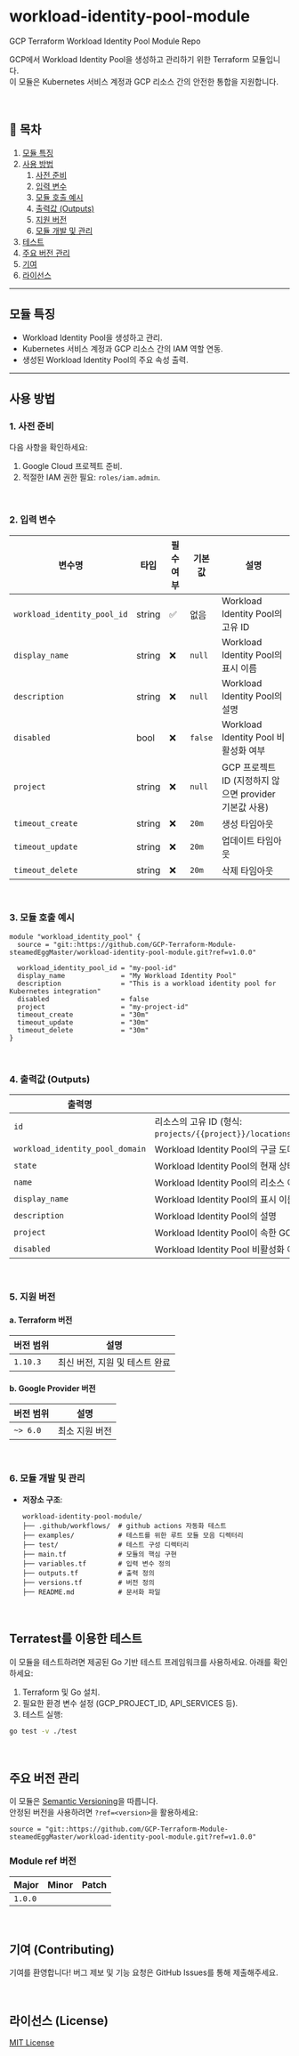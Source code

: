 # workload-identity-pool-module
GCP Terraform Workload Identity Pool Module Repo

GCP에서 Workload Identity Pool을 생성하고 관리하기 위한 Terraform 모듈입니다.  <br>
이 모듈은 Kubernetes 서비스 계정과 GCP 리소스 간의 안전한 통합을 지원합니다.

<br>

## 📑 **목차**
1. [모듈 특징](#모듈-특징)
2. [사용 방법](#사용-방법)
    1. [사전 준비](#1-사전-준비)
    2. [입력 변수](#2-입력-변수)
    3. [모듈 호출 예시](#3-모듈-호출-예시)
    4. [출력값 (Outputs)](#4-출력값-outputs)
    5. [지원 버전](#5-지원-버전)
    6. [모듈 개발 및 관리](#6-모듈-개발-및-관리)
3. [테스트](#테스트)
4. [주요 버전 관리](#주요-버전-관리)
5. [기여](#기여-contributing)
6. [라이선스](#라이선스-license)

---

## 모듈 특징

- Workload Identity Pool을 생성하고 관리.
- Kubernetes 서비스 계정과 GCP 리소스 간의 IAM 역할 연동.
- 생성된 Workload Identity Pool의 주요 속성 출력.

---

## 사용 방법

### 1. 사전 준비

다음 사항을 확인하세요:
1. Google Cloud 프로젝트 준비.
2. 적절한 IAM 권한 필요: `roles/iam.admin`.

<br>

### 2. 입력 변수

| 변수명               | 타입   | 필수 여부 | 기본값 | 설명                                                                 |
|----------------------|--------|-----------|--------|----------------------------------------------------------------------|
| `workload_identity_pool_id` | string | ✅        | 없음   | Workload Identity Pool의 고유 ID                                     |
| `display_name`        | string | ❌        | `null` | Workload Identity Pool의 표시 이름                                    |
| `description`         | string | ❌        | `null` | Workload Identity Pool의 설명                                         |
| `disabled`            | bool   | ❌        | `false`| Workload Identity Pool 비활성화 여부                                  |
| `project`             | string | ❌        | `null` | GCP 프로젝트 ID (지정하지 않으면 provider 기본값 사용)                 |
| `timeout_create`      | string | ❌        | `20m`  | 생성 타임아웃                                                         |
| `timeout_update`      | string | ❌        | `20m`  | 업데이트 타임아웃                                                     |
| `timeout_delete`      | string | ❌        | `20m`  | 삭제 타임아웃                                                         |

<br>

### 3. 모듈 호출 예시

```hcl
module "workload_identity_pool" {
  source = "git::https://github.com/GCP-Terraform-Module-steamedEggMaster/workload-identity-pool-module.git?ref=v1.0.0"

  workload_identity_pool_id = "my-pool-id"
  display_name              = "My Workload Identity Pool"
  description               = "This is a workload identity pool for Kubernetes integration"
  disabled                  = false
  project                   = "my-project-id"
  timeout_create            = "30m"
  timeout_update            = "30m"
  timeout_delete            = "30m"
}
```

<br>

### 4. 출력값 (Outputs)

| 출력명        | 설명                                                                                       |
|---------------|--------------------------------------------------------------------------------------------|
| `id`          | 리소스의 고유 ID (형식: `projects/{{project}}/locations/global/workloadIdentityPools/{{workload_identity_pool_id}}`) |
| `workload_identity_pool_domain` | Workload Identity Pool의 구글 도메인                                            |
| `state`       | Workload Identity Pool의 현재 상태 (ACTIVE, DELETED 등)                                   |
| `name`        | Workload Identity Pool의 리소스 이름                                                      |
| `display_name`| Workload Identity Pool의 표시 이름                                                        |
| `description` | Workload Identity Pool의 설명                                                             |
| `project`     | Workload Identity Pool이 속한 GCP 프로젝트 ID                                             |
| `disabled`    | Workload Identity Pool 비활성화 여부                                                      |

<br>

### 5. 지원 버전

#### a.  Terraform 버전
| 버전 범위 | 설명                              |
|-----------|-----------------------------------|
| `1.10.3`   | 최신 버전, 지원 및 테스트 완료                  |

#### b. Google Provider 버전
| 버전 범위 | 설명                              |
|-----------|-----------------------------------|
| `~> 6.0`  | 최소 지원 버전                   |

<br>

### 6. 모듈 개발 및 관리

- **저장소 구조**:
  ```
  workload-identity-pool-module/
  ├── .github/workflows/  # github actions 자동화 테스트
  ├── examples/           # 테스트를 위한 루트 모듈 모음 디렉터리
  ├── test/               # 테스트 구성 디렉터리
  ├── main.tf             # 모듈의 핵심 구현
  ├── variables.tf        # 입력 변수 정의
  ├── outputs.tf          # 출력 정의
  ├── versions.tf         # 버전 정의
  ├── README.md           # 문서화 파일
  ```

<br>

## Terratest를 이용한 테스트
이 모듈을 테스트하려면 제공된 Go 기반 테스트 프레임워크를 사용하세요. 아래를 확인하세요:

1. Terraform 및 Go 설치.
2. 필요한 환경 변수 설정 (GCP_PROJECT_ID, API_SERVICES 등).
3. 테스트 실행:
```bash
go test -v ./test
```

<br>

## 주요 버전 관리
이 모듈은 [Semantic Versioning](https://semver.org/)을 따릅니다.  
안정된 버전을 사용하려면 `?ref=<version>`을 활용하세요:

```hcl
source = "git::https://github.com/GCP-Terraform-Module-steamedEggMaster/workload-identity-pool-module.git?ref=v1.0.0"
```

### Module ref 버전
| Major | Minor | Patch |
|-----------|-----------|----------|
| `1.0.0`   |    |   |


<br>

## 기여 (Contributing)
기여를 환영합니다! 버그 제보 및 기능 요청은 GitHub Issues를 통해 제출해주세요.

<br>

## 라이선스 (License)
[MIT License](LICENSE)